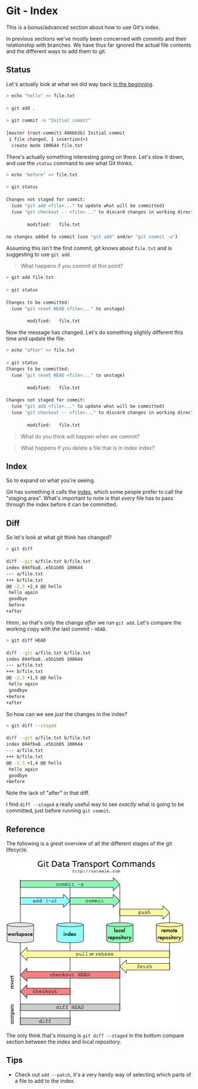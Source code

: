 Git - Index
===========

This is a bonus/advanced section about how to use Git's index.

In previous sections we've mostly been concerned with commits
and their relationship with branches.
We have thus far ignored the actual file contents and the
different ways to add them to git.


Status
------

Let's actually look at what we did way back [in the beginning](commit.md).

```sh
> echo "hello" >> file.txt

> git add .

> git commit -m "Initial commit"

[master (root-commit) 406bb3b] Initial commit
 1 file changed, 1 insertion(+)
  create mode 100644 file.txt
```

There's actually something interesting going on there.
Let's slow it down, and use the `status` command to see
what Git thinks.

```sh
> echo "before" >> file.txt

> git status

Changes not staged for commit:
  (use "git add <file>..." to update what will be committed)
  (use "git checkout -- <file>..." to discard changes in working directory)

        modified:   file.txt

no changes added to commit (use "git add" and/or "git commit -a")
```

Assuming this isn't the first commit, git knows about `file.txt`
and is suggesting to use `git add`.


> What happens if you commit at this point?


```sh
> git add file.txt

> git status

Changes to be committed:
  (use "git reset HEAD <file>..." to unstage)

        modified:   file.txt
```

Now the message has changed.
Let's do something slightly different this time and update the file.


```sh
> echo "after" >> file.txt

> git status
Changes to be committed:
  (use "git reset HEAD <file>..." to unstage)

        modified:   file.txt

Changes not staged for commit:
  (use "git add <file>..." to update what will be committed)
  (use "git checkout -- <file>..." to discard changes in working directory)

        modified:   file.txt
```


> What do you think will happen when we commit?

> What happens if you delete a file that is in index index?


Index
-----

So to expand on what you're seeing.

Git has something it calls the [index](https://schacon.github.io/gitbook/7_the_git_index.html),
which some people prefer to call the "staging area".
What's important to note is that _every_
file has to pass through the index before it can be committed.


Diff
----

So let's look at what git think has changed?

```sh
> git diff

diff --git a/file.txt b/file.txt
index 694fba8..e5b1b05 100644
--- a/file.txt
+++ b/file.txt
@@ -2,3 +2,4 @@ hello
 hello again
 goodbye
 before
+after
```

Hmm, so that's only the change _after_ we run `git add`.
Let's compare the working copy with the last commit - `HEAD`.

```sh
> git diff HEAD

diff --git a/file.txt b/file.txt
index 694fba8..e5b1b05 100644
--- a/file.txt
+++ b/file.txt
@@ -2,3 +1,5 @@ hello
 hello again
 goodbye
+before
+after
```

So how can we see _just_ the changes in the index?

```sh
> git diff --staged

diff --git a/file.txt b/file.txt
index 694fba8..e5b1b05 100644
--- a/file.txt
+++ b/file.txt
@@ -1,3 +1,4 @@ hello
 hello again
 goodbye
+before
```

Note the lack of "after" in that diff.

I find `diff --staged` a really useful way to see _exactly_ what
is going to be committed, just before running `git commit`.


Reference
---------

The following is a _great_ overview of all the different stages
of the git lifecycle.

![](images/git-transport.png)

The only think that's missing is
`git diff --staged` in the bottom compare section between
the index and local repository.


Tips
----

- Check out `add --patch`, it's a very handy way of selecting which parts
  of a file to add to the index.
